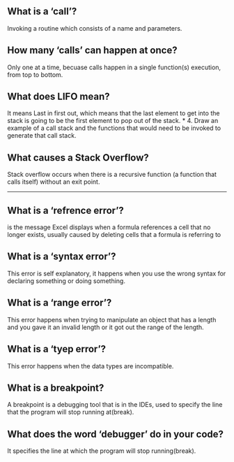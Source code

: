 ## What is a ‘call’?

Invoking a routine which consists of a name and parameters.

## How many ‘calls’ can happen at once?

Only one at a time, becuase calls happen in a single function(s) execution, from top to bottom.

## What does LIFO mean?

It means Last in first out, which means that the last element to get into the stack is going to be the first element to pop out of the stack. * 4. Draw an example of a call stack and the functions that would need to be invoked to generate that call stack.





## What causes a Stack Overflow?

Stack overflow occurs when there is a recursive function (a function that calls itself) without an exit point.

----------------

## What is a ‘refrence error’?

is the message Excel displays when a formula references a cell that no longer exists, usually caused by deleting cells that a formula is referring to

## What is a ‘syntax error’?

This error is self explanatory, it happens when you use the wrong syntax for declaring something or doing something.

## What is a ‘range error’?

This error happens when trying to manipulate an object that has a length and you gave it an invalid length or it got out the range of the length.

## What is a ‘tyep error’?

This error happens when the data types are incompatible.

## What is a breakpoint?

A breakpoint is a debugging tool that is in the IDEs, used to specify the line that the program will stop running at(break).

## What does the word ‘debugger’ do in your code?

It specifies the line at which the program will stop running(break).
